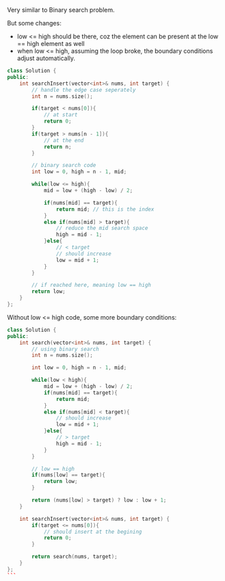 Very similar to Binary search problem. 

But some changes: 
- low <= high should be there, coz the element can be present at the low == high element as well
- when low <= high, assuming the loop broke, the boundary conditions adjust automatically.

```c++
class Solution {
public:
    int searchInsert(vector<int>& nums, int target) {
        // handle the edge case seperately
        int n = nums.size(); 

        if(target < nums[0]){
            // at start
            return 0;
        } 
        if(target > nums[n - 1]){
            // at the end
            return n;
        }

        // binary search code
        int low = 0, high = n - 1, mid;

        while(low <= high){
            mid = low + (high - low) / 2;

            if(nums[mid] == target){
                return mid; // this is the index
            }
            else if(nums[mid] > target){
                // reduce the mid search space
                high = mid - 1;
            }else{
                // < target
                // should increase
                low = mid + 1;
            }
        }

        // if reached here, meaning low == high
        return low;
    }
};
```

Without low <= high code, some more boundary conditions: 
```c++
class Solution {
public:
    int search(vector<int>& nums, int target) {
        // using binary search
        int n = nums.size(); 

        int low = 0, high = n - 1, mid;

        while(low < high){
            mid = low + (high - low) / 2;
            if(nums[mid] == target){
                return mid;
            }
            else if(nums[mid] < target){
                // should increase
                low = mid + 1;
            }else{
                // > target
                high = mid - 1;
            }
        }

        // low == high
        if(nums[low] == target){
            return low;
        }

        return (nums[low] > target) ? low : low + 1;
    }

    int searchInsert(vector<int>& nums, int target) {
        if(target <= nums[0]){
            // should insert at the begining
            return 0;
        }

        return search(nums, target);
    }
};
```​



